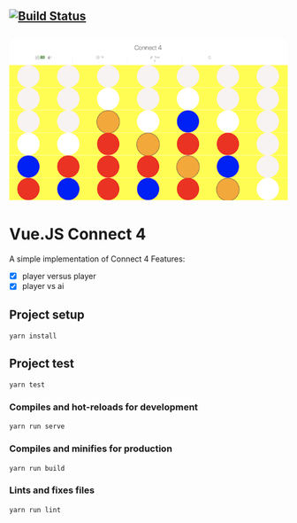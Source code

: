 [![Build Status](https://travis-ci.org/aljones15/vue-connect-4.svg?branch=master)](https://travis-ci.org/aljones15/vue-connect-4)
---
![connect 4](https://github.com/aljones15/vue-connect-4/raw/development/connect4.png)
---
# Vue.JS Connect 4
A simple implementation of Connect 4
Features:
- [X] player versus player
- [X] player vs ai

## Project setup
```
yarn install
```

## Project test
```
yarn test
```

### Compiles and hot-reloads for development
```
yarn run serve
```

### Compiles and minifies for production
```
yarn run build
```

### Lints and fixes files
```
yarn run lint
```
